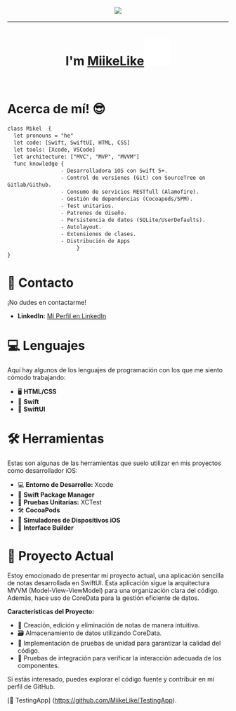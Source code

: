 <p align="center">
  <img src="https://miro.medium.com/max/2048/1*OohqW5DGh9CQS4hLY5FXzA.png" height="230"/>
</p>
<hr>
<h1 align="center">I'm <a href="https://github.com/MiikeLike">MiikeLike<a><img src="https://github.com/Kathryn-Jie/Kathryn-Jie/blob/main/wave.gif" width="60px"/></h1>
<Br>
<h1>Acerca de mí! 😎</h1>

```
class Mikel  {
  let pronouns = "he" 
  let code: [Swift, SwiftUI, HTML, CSS]
  let tools: [Xcode, VSCode]    
  let architecture: ["MVC", "MVP", "MVVM"]
  func knowledge {
                 - Desarrolladora iOS con Swift 5+.
                 - Control de versiones (Git) con SourceTree en Gitlab/Github.
                 - Consumo de servicios RESTfull (Alamofire).
                 - Gestión de dependencias (Cocoapods/SPM).
                 - Test unitarios.
                 - Patrones de diseño.
                 - Persistencia de datos (SQLite/UserDefaults).
                 - Autolayout.
                 - Extensiones de clases.
                 - Distribución de Apps
                      }
}
```
  
# 📧 Contacto

¡No dudes en contactarme!

- **LinkedIn:** [Mi Perfil en LinkedIn](www.linkedin.com/in/mikel-valle-pajuelo-31b088236)


# 💻 Lenguajes

Aquí hay algunos de los lenguajes de programación con los que me siento cómodo trabajando:

- 🖥 **HTML/CSS**
- 🍏 **Swift**
- 📱 **SwiftUI**
  
# 🛠 Herramientas

Estas son algunas de las herramientas que suelo utilizar en mis proyectos como desarrollador iOS:

- 💻 **Entorno de Desarrollo:** Xcode
- 📱 **Swift Package Manager**
- 🧪 **Pruebas Unitarias:** XCTest
- 🛠 **CocoaPods** 
- 📲 **Simuladores de Dispositivos iOS**
- 🧰 **Interface Builder**

  
# 🚀 Proyecto Actual

Estoy emocionado de presentar mi proyecto actual, una aplicación sencilla de notas desarrollada en SwiftUI. Esta aplicación sigue la arquitectura MVVM (Model-View-ViewModel) para una organización clara del código. Además, hace uso de CoreData para la gestión eficiente de datos.

**Características del Proyecto:**
- 📝 Creación, edición y eliminación de notas de manera intuitiva.
- 🗃️ Almacenamiento de datos utilizando CoreData.
- 🧪 Implementación de pruebas de unidad para garantizar la calidad del código.
- 🔄 Pruebas de integración para verificar la interacción adecuada de los componentes.

Si estás interesado, puedes explorar el código fuente y contribuir en mi perfil de GitHub.

[🔗 TestingApp] (https://github.com/MiikeLike/TestingApp).

